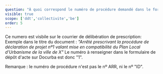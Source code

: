 ```yaml
---
question: "À quoi correspond le numéro de procédure demandé dans le formulaire de dépôt d'acte?"
visible: true
scope: ['ddt','collectivite','be']
order: 5
---
```


Ce numero est visbile sur le courrier de délibération de prescription: 
Exemple dans le titre du document : _"Arrêté prescrivant la procédure de déclaration de projet nº1 valant mise en compatibilité du Plan Local d'Urbanisme de la ville de X"_ Le numéro à renseigner dans le formulaire de dépôt d'acte sur Docurba est donc "1". 


Remarque : le numéro de procédure n'est pas le nº ARR, ni le nº "ID".  
